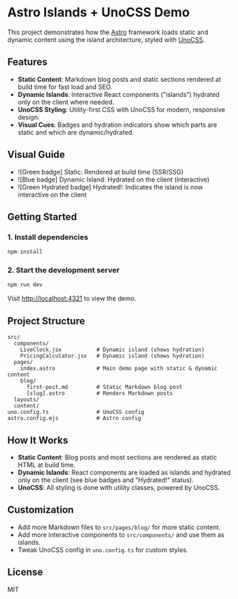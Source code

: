 # Astro Islands + UnoCSS Demo

This project demonstrates how the [Astro](https://astro.build/) framework loads static and dynamic content using the island architecture, styled with [UnoCSS](https://unocss.dev/).

## Features

- **Static Content**: Markdown blog posts and static sections rendered at build time for fast load and SEO.
- **Dynamic Islands**: Interactive React components ("islands") hydrated only on the client where needed.
- **UnoCSS Styling**: Utility-first CSS with UnoCSS for modern, responsive design.
- **Visual Cues**: Badges and hydration indicators show which parts are static and which are dynamic/hydrated.

## Visual Guide

- ![Green badge] Static: Rendered at build time (SSR/SSG)
- ![Blue badge] Dynamic Island: Hydrated on the client (interactive)
- ![Green Hydrated badge] Hydrated!: Indicates the island is now interactive on the client

## Getting Started

### 1. Install dependencies
```sh
npm install
```

### 2. Start the development server
```sh
npm run dev
```

Visit [http://localhost:4321](http://localhost:4321) to view the demo.

## Project Structure

```
src/
  components/
    LiveClock.jsx           # Dynamic island (shows hydration)
    PricingCalculator.jsx   # Dynamic island (shows hydration)
  pages/
    index.astro             # Main demo page with static & dynamic content
    blog/
      first-post.md         # Static Markdown blog post
      [slug].astro          # Renders Markdown posts
  layouts/
  content/
uno.config.ts               # UnoCSS config
astro.config.mjs            # Astro config
```

## How It Works

- **Static Content**: Blog posts and most sections are rendered as static HTML at build time.
- **Dynamic Islands**: React components are loaded as islands and hydrated only on the client (see blue badges and "Hydrated!" status).
- **UnoCSS**: All styling is done with utility classes, powered by UnoCSS.

## Customization
- Add more Markdown files to `src/pages/blog/` for more static content.
- Add more interactive components to `src/components/` and use them as islands.
- Tweak UnoCSS config in `uno.config.ts` for custom styles.

## License
MIT 